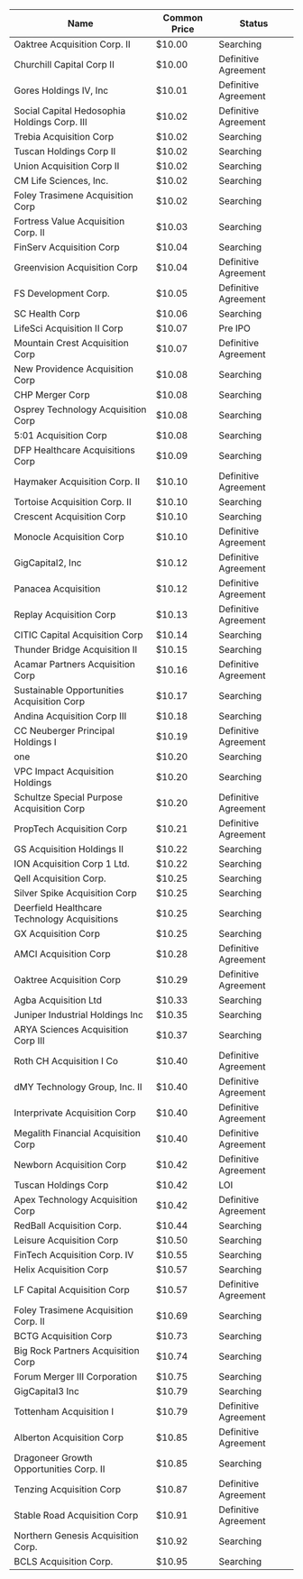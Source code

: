 Name                                         | Common Price  | Status              
-------------------------------------------- | ------------- | --------------------
Oaktree Acquisition Corp. II                 | $10.00        | Searching           
Churchill Capital Corp II                    | $10.00        | Definitive Agreement
Gores Holdings IV, Inc                       | $10.01        | Definitive Agreement
Social Capital Hedosophia Holdings Corp. III | $10.02        | Definitive Agreement
Trebia Acquisition Corp                      | $10.02        | Searching           
Tuscan Holdings Corp II                      | $10.02        | Searching           
Union Acquisition Corp II                    | $10.02        | Searching           
CM Life Sciences, Inc.                       | $10.02        | Searching           
Foley Trasimene Acquisition Corp             | $10.02        | Searching           
Fortress Value Acquisition Corp. II          | $10.03        | Searching           
FinServ Acquisition Corp                     | $10.04        | Searching           
Greenvision Acquisition Corp                 | $10.04        | Definitive Agreement
FS Development Corp.                         | $10.05        | Definitive Agreement
SC Health Corp                               | $10.06        | Searching           
LifeSci Acquisition II Corp                  | $10.07        | Pre IPO             
Mountain Crest Acquisition Corp              | $10.07        | Definitive Agreement
New Providence Acquisition Corp              | $10.08        | Searching           
CHP Merger Corp                              | $10.08        | Searching           
Osprey Technology Acquisition Corp           | $10.08        | Searching           
5:01 Acquisition Corp                        | $10.08        | Searching           
DFP Healthcare Acquisitions Corp             | $10.09        | Searching           
Haymaker Acquisition Corp. II                | $10.10        | Definitive Agreement
Tortoise Acquisition Corp. II                | $10.10        | Searching           
Crescent Acquisition Corp                    | $10.10        | Searching           
Monocle Acquisition Corp                     | $10.10        | Definitive Agreement
GigCapital2, Inc                             | $10.12        | Definitive Agreement
Panacea Acquisition                          | $10.12        | Definitive Agreement
Replay Acquisition Corp                      | $10.13        | Definitive Agreement
CITIC Capital Acquisition Corp               | $10.14        | Searching           
Thunder Bridge Acquisition II                | $10.15        | Searching           
Acamar Partners Acquisition Corp             | $10.16        | Definitive Agreement
Sustainable Opportunities Acquisition Corp   | $10.17        | Searching           
Andina Acquisition Corp III                  | $10.18        | Searching           
CC Neuberger Principal Holdings I            | $10.19        | Definitive Agreement
one                                          | $10.20        | Searching           
VPC Impact Acquisition Holdings              | $10.20        | Searching           
Schultze Special Purpose Acquisition Corp    | $10.20        | Definitive Agreement
PropTech Acquisition Corp                    | $10.21        | Definitive Agreement
GS Acquisition Holdings II                   | $10.22        | Searching           
ION Acquisition Corp 1 Ltd.                  | $10.22        | Searching           
Qell Acquisition Corp.                       | $10.25        | Searching           
Silver Spike Acquisition Corp                | $10.25        | Searching           
Deerfield Healthcare Technology Acquisitions | $10.25        | Searching           
GX Acquisition Corp                          | $10.25        | Searching           
AMCI Acquisition Corp                        | $10.28        | Definitive Agreement
Oaktree Acquisition Corp                     | $10.29        | Definitive Agreement
Agba Acquisition Ltd                         | $10.33        | Searching           
Juniper Industrial Holdings Inc              | $10.35        | Searching           
ARYA Sciences Acquisition Corp III           | $10.37        | Searching           
Roth CH Acquisition I Co                     | $10.40        | Definitive Agreement
dMY Technology Group, Inc. II                | $10.40        | Definitive Agreement
Interprivate Acquisition Corp                | $10.40        | Definitive Agreement
Megalith Financial Acquisition Corp          | $10.40        | Definitive Agreement
Newborn Acquisition Corp                     | $10.42        | Definitive Agreement
Tuscan Holdings Corp                         | $10.42        | LOI                 
Apex Technology Acquisition Corp             | $10.42        | Definitive Agreement
RedBall Acquisition Corp.                    | $10.44        | Searching           
Leisure Acquisition Corp                     | $10.50        | Searching           
FinTech Acquisition Corp. IV                 | $10.55        | Searching           
Helix Acquisition Corp                       | $10.57        | Searching           
LF Capital Acquisition Corp                  | $10.57        | Definitive Agreement
Foley Trasimene Acquisition Corp. II         | $10.69        | Searching           
BCTG Acquisition Corp                        | $10.73        | Searching           
Big Rock Partners Acquisition Corp           | $10.74        | Searching           
Forum Merger III Corporation                 | $10.75        | Searching           
GigCapital3 Inc                              | $10.79        | Searching           
Tottenham Acquisition I                      | $10.79        | Definitive Agreement
Alberton Acquisition Corp                    | $10.85        | Definitive Agreement
Dragoneer Growth Opportunities Corp. II      | $10.85        | Searching           
Tenzing Acquisition Corp                     | $10.87        | Definitive Agreement
Stable Road Acquisition Corp                 | $10.91        | Definitive Agreement
Northern Genesis Acquisition Corp.           | $10.92        | Searching           
BCLS Acquisition Corp.                       | $10.95        | Searching           

